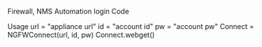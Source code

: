 Firewall, NMS Automation login Code

Usage
url = "appliance url"
id = "account id"
pw = "account pw"
Connect = NGFWConnect(url, id, pw)
Connect.webget()
